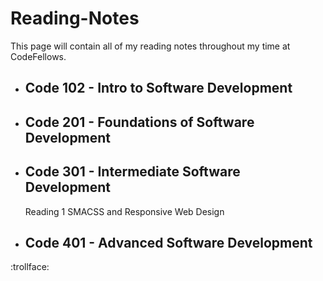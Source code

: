 # Reading-Notes
 <p> This page will contain all of my reading notes throughout my time at CodeFellows. </p>

 - ## Code 102 - Intro to Software Development ##
 
 - ## Code 201 - Foundations of Software Development ##
 
 - ## Code 301 - Intermediate Software Development ##
   Reading 1 SMACSS and Responsive Web Design
      
 - ## Code 401 - Advanced Software Development ##
 
 :trollface:

